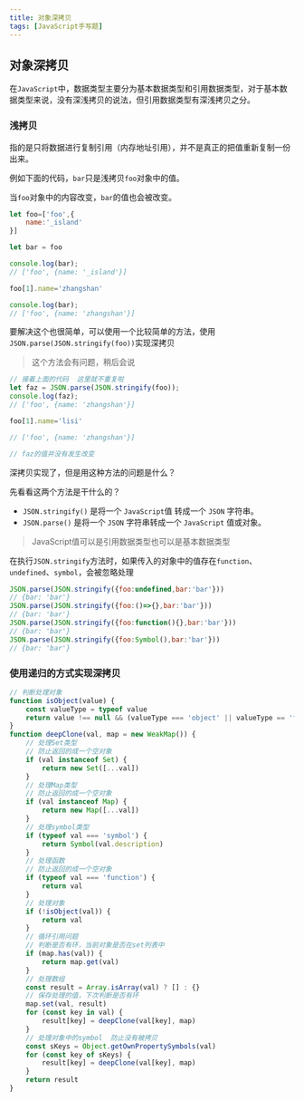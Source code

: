 ```yaml
---
title: 对象深拷贝
tags: [JavaScript手写题]
---
```


## 对象深拷贝

在`JavaScript`中，数据类型主要分为基本数据类型和引用数据类型，对于基本数据类型来说，没有深浅拷贝的说法，但引用数据类型有深浅拷贝之分。

### 浅拷贝

指的是只将数据进行复制引用（内存地址引用），并不是真正的把值重新复制一份出来。

例如下面的代码，`bar`只是浅拷贝`foo`对象中的值。

当`foo`对象中的内容改变，`bar`的值也会被改变。

```js
let foo=['foo',{
    name:'_island'
}]

let bar = foo

console.log(bar);
// ['foo', {name: '_island'}]

foo[1].name='zhangshan'

console.log(bar);
// ['foo', {name: 'zhangshan'}]
```
要解决这个也很简单，可以使用一个比较简单的方法，使用`JSON.parse(JSON.stringify(foo))`实现深拷贝

>这个方法会有问题，稍后会说

```js
// 接着上面的代码  这里就不重复啦
let faz = JSON.parse(JSON.stringify(foo));
console.log(faz);
// ['foo', {name: 'zhangshan'}]

foo[1].name='lisi'

// ['foo', {name: 'zhangshan'}]

// faz的值并没有发生改变
```

深拷贝实现了，但是用这种方法的问题是什么？

先看看这两个方法是干什么的？

- `JSON.stringify()` 是将一个 `JavaScript`值 转成一个 `JSON` 字符串。
- `JSON.parse()` 是将一个 `JSON` 字符串转成一个 `JavaScript` 值或对象。
> JavaScript值可以是引用数据类型也可以是基本数据类型

在执行`JSON.stringify`方法时，如果传入的对象中的值存在`function`、`undefined`、`symbol`，会被忽略处理

```js
JSON.parse(JSON.stringify({foo:undefined,bar:'bar'}))
// {bar: 'bar'}
JSON.parse(JSON.stringify({foo:()=>{},bar:'bar'}))
// {bar: 'bar'}
JSON.parse(JSON.stringify({foo:function(){},bar:'bar'}))
// {bar: 'bar'}
JSON.parse(JSON.stringify({foo:Symbol(),bar:'bar'}))
// {bar: 'bar'}
```

### 使用递归的方式实现深拷贝

```js
// 判断处理对象
function isObject(value) {
    const valueType = typeof value
    return value !== null && (valueType === 'object' || valueType == 'function')
}
function deepClone(val, map = new WeakMap()) {
    // 处理Set类型
    // 防止返回的成一个空对象
    if (val instanceof Set) {
        return new Set([...val])
    }
    // 处理Map类型
    // 防止返回的成一个空对象
    if (val instanceof Map) {
        return new Map([...val])
    }
    // 处理symbol类型
    if (typeof val === 'symbol') {
        return Symbol(val.description)
    }
    // 处理函数
    // 防止返回的成一个空对象
    if (typeof val === 'function') {
        return val
    }
    // 处理对象
    if (!isObject(val)) {
        return val
    }
    // 循环引用问题
    // 判断是否有环，当前对象是否在set列表中
    if (map.has(val)) {
        return map.get(val)
    }
    // 处理数组
    const result = Array.isArray(val) ? [] : {}
    // 保存处理的值，下次判断是否有环
    map.set(val, result)
    for (const key in val) {
        result[key] = deepClone(val[key], map)
    }
    // 处理对象中的symbol  防止没有被拷贝
    const sKeys = Object.getOwnPropertySymbols(val)
    for (const key of sKeys) {
        result[key] = deepClone(val[key], map)
    }
    return result
}

```